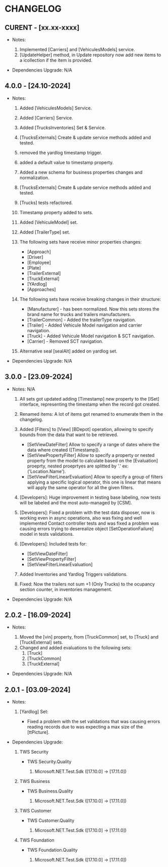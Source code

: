 # CHANGELOG

## CURENT - [xx.xx-xxxx]

- Notes: 
    1. Implemented [Carriers] and [VehiculesModels] service.
    2. [UpdateHelper] method, in Update repository now add new items to a icollection
    if the item is provided.
    
- Dependencies Upgrade: N/A

## 4.0.0 - [24.10-2024]

- Notes: 
    1. Added [VehiculesModels] Service.
    1. Added [Carriers] Service.
    1. Added [TrucksInventories] Set & Service.
    
    1. [TrucksExternals] Create & update service methods added and tested.
    2. removed the yardlog timestamp trigger.
    3. added a default value to timestamp property.
    4. Added a new schema for business properties changes and normalization.
    5. [TrucksExternals] Create & update service methods added and tested.
    6. [Trucks] tests refactored.
    7. Timestamp property added to sets.
    8. Added [VehiculeModel] set.
    9. Added [TrailerType] set.
    11. The following sets have receive minor properties changes:
        * [Approach]
        * [Driver]
        * [Employee]
        * [Plate]
        * [TrailerExternal]
        * [TruckExternal]
        * [YArdlog]
        * [Approaches]
    12. The following sets have receive breaking changes in their structure:
        * [Manufacturer] -  has been normalized. Now this sets stores the brand name for trucks and trailers manufacturers.
        * [TrailerCommon] - Added the trailerType navigation.
        * [Trailer] - Added Vehicule Model navigation and carrier navigation. 
        * [Truck] - Added Vehicule Model navigation & SCT navigation.
        * [Carrier] -  Removed SCT navigation.
    13. Alternative seal [sealAlt] added on yardlog set. 

- Dependencies Upgrade: N/A

## 3.0.0 - [23.09-2024]

- Notes: N/A

    1. All sets got updated adding [Timestamp] new property to the [ISet] interface, representing the timestamp when the record got created.

    2. Renamed items: A lot of items got renamed to enumerate them in the changelog.

    3. Added [Filters] to [View] [BDepot] operation, allowing to specify bounds from the data that want to be retrieved.

        - [SetViewDateFilter] Allow to specify a range of dates where the data where created ([Timestamp]).
        - [SetViewPropertyFilter] Allow to specify a property or nested property from the model to calculate based on the [Evaluation] proeprty, nested proeprtyes are splitted by '.' ex: ('Location.Name').
        - [SetViewFilterLinearEvaluation] Allow to specify a group of filters applying a specific logical operator, this one is linear that means will apply the same operator for all the given filters.

    4. [Developers]: Huge improvement in testing base labeling, now tests will be labeled and the most auto-managed by [CSM].

    5. [Developers]: Fixed a problem with the test data disposer, now is working even in async operations, also was fixing and well implemented Contact controller tests and was fixed a problem was causing errors trying to deserealize object [SetOperationFailure] model in tests validations.

    6. [Developers]: Included tests for:

        - [SetViewDateFilter]
        - [SetViewPropertyFilter]
        - [SetViewFilterLinearEvaluation]

    7. Added Inventories and Yardlog Triggers validations.
    8. Fixed: Now the trailers not sum +1 (Only Trucks) to the ocupancy section counter, in inventories management.

- Dependencies Upgrade: N/A

## 2.0.2 - [16.09-2024]

- Notes:

    1. Moved the [vin] property, from [TruckCommon] set, to [Truck] and [TruckExternal] sets.
    2. Changed and added evaluations to the following sets:
        1. [Truck]
        2. [TruckCommon]
        3. [TruckExternal]  

- Dependencies Upgrade: N/A

## 2.0.1 - [03.09-2024]

- Notes:

    1. [Yardlog] Set:

        - Fixed a problem with the set validations that was causing errors reading records due to was expecting a max size of the [ttPicture].  

- Dependencies Upgrade:

    1. TWS Security

        - TWS Security.Quality

            1. Microsoft.NET.Test.Sdk ([17.10.0] -> [17.11.0])

    2. TWS Business

        - TWS Business.Quality

            1. Microsoft.NET.Test.Sdk ([17.10.0] -> [17.11.0])

    3. TWS Customer

        - TWS Customer.Quality

            1. Microsoft.NET.Test.Sdk ([17.10.0] -> [17.11.0])

    4. TWS Foundation

        - TWS Foundation.Quality

            1. Microsoft.NET.Test.Sdk ([17.10.0] -> [17.11.0])
